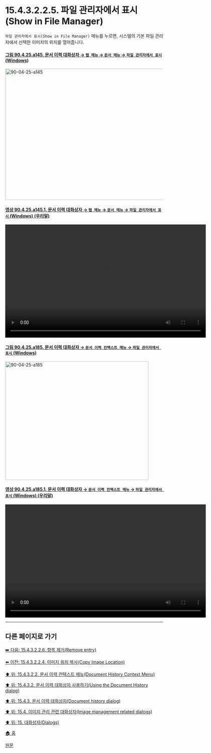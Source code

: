 # 15.4.3.2.2.5. 파일 관리자에서 표시(Show in File Manager)
`파일 관리자에서 표시(Show in File Manager)` 메뉴를 누르면, 시스템의 기본 파일 관리자에서 선택한 이미지의 위치를 열어줍니다.

<a id="90-04-25-a145"></a>

#### [그림 90.4.25.a145. 문서 이력 대화상자 → `탭 메뉴` → `문서 메뉴` → `파일 관리자에서 표시` (Windows)](./90-04-0025-document_history.md#90-04-25-a145)
<img width="845" height="418" alt="90-04-25-a145" src="https://github.com/user-attachments/assets/3aeb32c5-7353-4016-93c0-30803a2be45a" />

<a id="90-04-25-a145-01"></a>

#### [영상 90.4.25.a145.1. 문서 이력 대화상자 → `탭 메뉴` → `문서 메뉴` → `파일 관리자에서 표시` (Windows) (우리말)](./90-04-0025-document_history.md#90-04-25-a145-01)
<video controls="controls" width="640" height="360" src="https://github.com/user-attachments/assets/35bd5883-e737-4be1-89f8-a585adeea029"></video>

<a id="90-04-25-a185"></a>

#### [그림 90.4.25.a185. 문서 이력 대화상자 → `문서 이력 컨텍스트 메뉴` → `파일 관리자에서 표시` (Windows)](./90-04-0025-document_history.md#90-04-25-a185)
<img width="457" height="377" alt="90-04-25-a185" src="https://github.com/user-attachments/assets/574582f8-5cd5-4de3-86e0-4aadfd951d17" />

<a id="90-04-25-a185-01"></a>

#### [영상 90.4.25.a185.1. 문서 이력 대화상자 → `문서 이력 컨텍스트 메뉴` → `파일 관리자에서 표시` (Windows) (우리말)](./90-04-0025-document_history.md#90-04-25-a185-01)
<video controls="controls" width="640" height="360" src="https://github.com/user-attachments/assets/24fd8973-66aa-440f-bb62-d10943fbe1ad"></video>

***

## 다른 페이지로 가기

[➡️ 다음: 15.4.3.2.2.6. 항목 제거(Remove entry)](./15-04-03-02-02-06-remove_entry.md)

[⬅️ 이전: 15.4.3.2.2.4. 이미지 위치 복사(Copy Image Location)](./15-04-03-02-02-04-copy_image_location.md)

[⬆️ 위: 15.4.3.2.2. 문서 이력 컨텍스트 메뉴(Document History Context Menu)](./15-04-03-02-02-00-document_history_context_menu.md)

[⬆️ 위: 15.4.3.2. 문서 이력 대화상자 사용하기(Using the Document History dialog)](./15-04-03-02-00-using_the_document_history_dialog.md)

[⬆️ 위: 15.4.3. 문서 이력 대화상자(Document history dialog)](./15-04-03-00-document-history-dialog.md)

[⬆️ 위: 15.4. 이미지 관리 관련 대화상자(Image management related dialogs)](./15-04-00-image-management-related-dialogs.md)

[⬆️ 위: 15. 대화상자(Dialogs)](./15-00-dialogs.md)

[🏠 홈](./00-home.md)

[원문](https://docs.gimp.org/2.10/ko/gimp-document-dialog.html#gimp-document-history-menu)